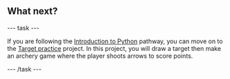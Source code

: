 <h2 class="c-project-heading--task">What next?</h2>

--- task ---

If you are following the [Introduction to Python](https://projects.raspberrypi.org/en/raspberrypi/python-intro) pathway, you can move on to the [Target practice](https://projects.raspberrypi.org/en/projects/target-practice) project. In this project, you will draw a target then make an archery game where the player shoots arrows to score points.

--- /task ---